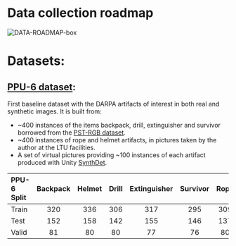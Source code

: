 # Data collection roadmap
![DATA-ROADMAP-box](https://user-images.githubusercontent.com/63670587/112552080-80dbea80-8dc2-11eb-91bd-590dd1951f14.png)


# Datasets:  
## [PPU-6 dataset](https://drive.google.com/file/d/1D-oBYlsD2c4dWnMyhtav1_mYnqfNK-ep/view?usp=sharing):  
First baseline dataset with the DARPA artifacts of interest in both real and synthetic images. It is built from:
  - ~400 instances of the items backpack, drill, extinguisher and survivor borrowed from the [PST-RGB dataset](https://github.com/ShreyasSkandanS/pst900_thermal_rgb).
  - ~400 instances of rope and helmet artifacts, in pictures taken by the author at the LTU facilities. 
  - A set of virtual pictures providing ~100 instances of each artifact produced with Unity [SynthDet](https://github.com/Unity-Technologies/SynthDet).
 

| PPU-6 Split | Backpack | Helmet | Drill | Extinguisher | Survivor | Rope |  
|:------      |:-------: |:-----: |:-----:|:------------:|:--------:|:----:| 
| Train       | 320      | 336    | 306   | 317          |  295     | 309  |  
| Test        | 152      | 158    | 142   | 155          | 146      | 137  |  
| Valid       | 81       | 80     | 80    | 77           | 76       | 80   |  
